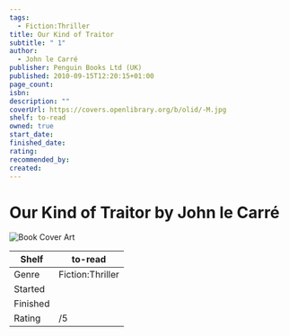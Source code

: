 ```yaml
---
tags:
  - Fiction:Thriller
title: Our Kind of Traitor
subtitle: " 1"
author:
  - John le Carré
publisher: Penguin Books Ltd (UK)
published: 2010-09-15T12:20:15+01:00
page_count: 
isbn: 
description: ""
coverUrl: https://covers.openlibrary.org/b/olid/-M.jpg
shelf: to-read
owned: true
start_date: 
finished_date: 
rating: 
recommended_by: 
created: 
---
```


# Our Kind of Traitor by John le Carré

![Book Cover Art](https://covers.openlibrary.org/b/olid/-M.jpg)

| Shelf | to-read |
| --- | --- |
| Genre | Fiction:Thriller |
| Started |  |
| Finished |  |
| Rating | /5 |

